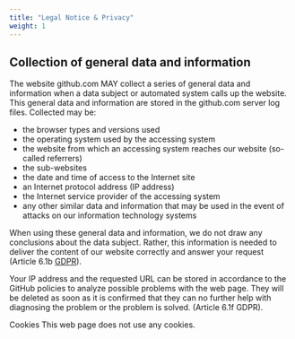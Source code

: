 ```yaml
---
title: "Legal Notice & Privacy"
weight: 1
---
```


<!--
 Copyright 2022 Ryan McGuinness

 Licensed under the Apache License, Version 2.0 (the "License");
 you may not use this file except in compliance with the License.
 You may obtain a copy of the License at

     http://www.apache.org/licenses/LICENSE-2.0

 Unless required by applicable law or agreed to in writing, software
 distributed under the License is distributed on an "AS IS" BASIS,
 WITHOUT WARRANTIES OR CONDITIONS OF ANY KIND, either express or implied.
 See the License for the specific language governing permissions and
 limitations under the License.
-->

## Collection of general data and information

The website github.com MAY collect a series of general data and information when a data subject or automated system calls up the website. This general data and information are stored in the github.com server log files. Collected may be:

- the browser types and versions used
- the operating system used by the accessing system
- the website from which an accessing system reaches our website (so-called referrers)
- the sub-websites
- the date and time of access to the Internet site
- an Internet protocol address (IP address)
- the Internet service provider of the accessing system
- any other similar data and information that may be used in the event of attacks on our information technology systems

When using these general data and information, we do not draw any conclusions about the data subject. Rather, this information is needed to deliver the content of our website correctly and answer your request (Article 6.1b [GDPR](https://gdpr-info.eu/art-6-gdpr/)).

Your IP address and the requested URL can be stored in accordance to the GitHub policies to analyze possible problems with the web page. They will be deleted as soon as it is confirmed that they can no further help with diagnosing the problem or the problem is solved. (Article 6.1f GDPR).

Cookies
This web page does not use any cookies.
